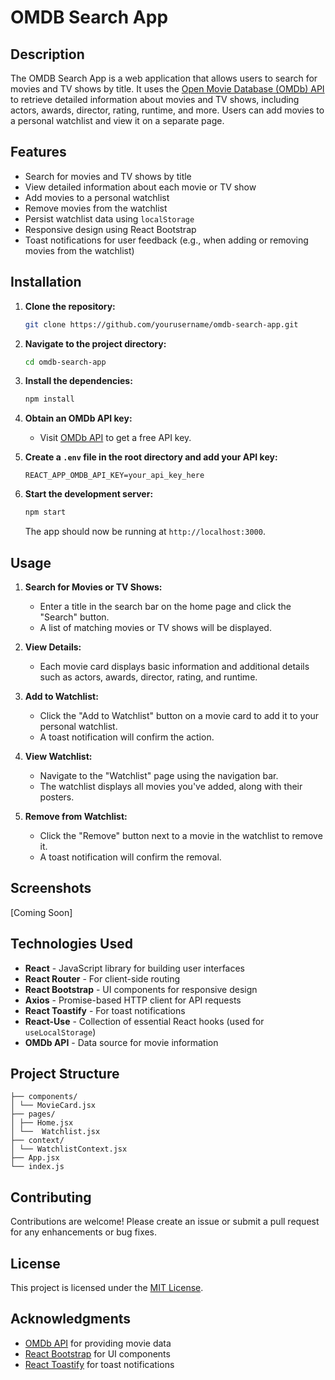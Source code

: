 # OMDB Search App

## Description

The OMDB Search App is a web application that allows users to search for movies and TV shows by title. It uses the [Open Movie Database (OMDb) API](http://www.omdbapi.com/) to retrieve detailed information about movies and TV shows, including actors, awards, director, rating, runtime, and more. Users can add movies to a personal watchlist and view it on a separate page.

## Features

- Search for movies and TV shows by title
- View detailed information about each movie or TV show
- Add movies to a personal watchlist
- Remove movies from the watchlist
- Persist watchlist data using `localStorage`
- Responsive design using React Bootstrap
- Toast notifications for user feedback (e.g., when adding or removing movies from the watchlist)

## Installation

1. **Clone the repository:**

    ```bash
    git clone https://github.com/yourusername/omdb-search-app.git
    ```

2. **Navigate to the project directory:**

    ```bash
    cd omdb-search-app
    ```

3. **Install the dependencies:**

    ```bash
    npm install
    ```

4. **Obtain an OMDb API key:**

    - Visit [OMDb API](http://www.omdbapi.com/apikey.aspx) to get a free API key.

5. **Create a `.env` file in the root directory and add your API key:**

    ```env
    REACT_APP_OMDB_API_KEY=your_api_key_here
    ```

6. **Start the development server:**

    ```bash
    npm start
    ```

    The app should now be running at `http://localhost:3000`.

## Usage

1. **Search for Movies or TV Shows:**
   - Enter a title in the search bar on the home page and click the "Search" button.
   - A list of matching movies or TV shows will be displayed.

2. **View Details:**
   - Each movie card displays basic information and additional details such as actors, awards, director, rating, and runtime.

3. **Add to Watchlist:**
   - Click the "Add to Watchlist" button on a movie card to add it to your personal watchlist.
   - A toast notification will confirm the action.

4. **View Watchlist:**
   - Navigate to the "Watchlist" page using the navigation bar.
   - The watchlist displays all movies you've added, along with their posters.

5. **Remove from Watchlist:**
   - Click the "Remove" button next to a movie in the watchlist to remove it.
   - A toast notification will confirm the removal.

## Screenshots

\[Coming Soon]

## Technologies Used

- **React** - JavaScript library for building user interfaces
- **React Router** - For client-side routing
- **React Bootstrap** - UI components for responsive design
- **Axios** - Promise-based HTTP client for API requests
- **React Toastify** - For toast notifications
- **React-Use** - Collection of essential React hooks (used for `useLocalStorage`)
- **OMDb API** - Data source for movie information

## Project Structure

```src/ 
├── components/ 
│ └── MovieCard.jsx 
├── pages/ 
│ ├── Home.jsx 
│ └──  Watchlist.jsx 
├── context/ 
│ └── WatchlistContext.jsx 
├── App.jsx 
└── index.js
```

## Contributing

Contributions are welcome! Please create an issue or submit a pull request for any enhancements or bug fixes.

## License

This project is licensed under the [MIT License](LICENSE).

## Acknowledgments

- [OMDb API](http://www.omdbapi.com/) for providing movie data
- [React Bootstrap](https://react-bootstrap.github.io/) for UI components
- [React Toastify](https://fkhadra.github.io/react-toastify/) for toast notifications